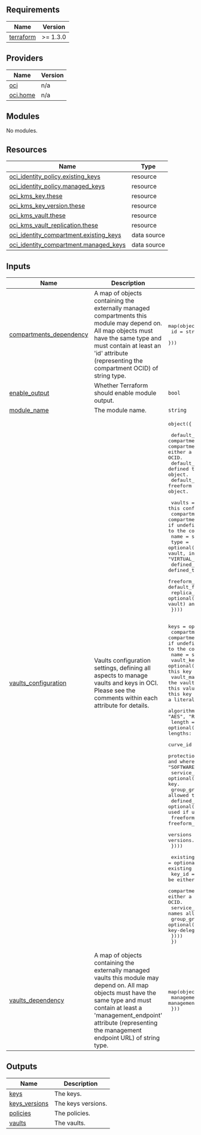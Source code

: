 ## Requirements

| Name | Version |
|------|---------|
| <a name="requirement_terraform"></a> [terraform](#requirement\_terraform) | >= 1.3.0 |

## Providers

| Name | Version |
|------|---------|
| <a name="provider_oci"></a> [oci](#provider\_oci) | n/a |
| <a name="provider_oci.home"></a> [oci.home](#provider\_oci.home) | n/a |

## Modules

No modules.

## Resources

| Name | Type |
|------|------|
| [oci_identity_policy.existing_keys](https://registry.terraform.io/providers/oracle/oci/latest/docs/resources/identity_policy) | resource |
| [oci_identity_policy.managed_keys](https://registry.terraform.io/providers/oracle/oci/latest/docs/resources/identity_policy) | resource |
| [oci_kms_key.these](https://registry.terraform.io/providers/oracle/oci/latest/docs/resources/kms_key) | resource |
| [oci_kms_key_version.these](https://registry.terraform.io/providers/oracle/oci/latest/docs/resources/kms_key_version) | resource |
| [oci_kms_vault.these](https://registry.terraform.io/providers/oracle/oci/latest/docs/resources/kms_vault) | resource |
| [oci_kms_vault_replication.these](https://registry.terraform.io/providers/oracle/oci/latest/docs/resources/kms_vault_replication) | resource |
| [oci_identity_compartment.existing_keys](https://registry.terraform.io/providers/oracle/oci/latest/docs/data-sources/identity_compartment) | data source |
| [oci_identity_compartment.managed_keys](https://registry.terraform.io/providers/oracle/oci/latest/docs/data-sources/identity_compartment) | data source |

## Inputs

| Name | Description | Type | Default | Required |
|------|-------------|------|---------|:--------:|
| <a name="input_compartments_dependency"></a> [compartments\_dependency](#input\_compartments\_dependency) | A map of objects containing the externally managed compartments this module may depend on. All map objects must have the same type and must contain at least an 'id' attribute (representing the compartment OCID) of string type. | <pre>map(object({<br>    id = string # the compartment OCID<br>  }))</pre> | `null` | no |
| <a name="input_enable_output"></a> [enable\_output](#input\_enable\_output) | Whether Terraform should enable module output. | `bool` | `true` | no |
| <a name="input_module_name"></a> [module\_name](#input\_module\_name) | The module name. | `string` | `"vaults"` | no |
| <a name="input_vaults_configuration"></a> [vaults\_configuration](#input\_vaults\_configuration) | Vaults configuration settings, defining all aspects to manage vaults and keys in OCI. Please see the comments within each attribute for details. | <pre>object({<br><br>    default_compartment_id = string, # the default compartment where all resources are defined. It's overriden by the compartment_id attribute within vaults and keys attributes. It can be either a compartment OCID or a reference (a key) to the compartment OCID.<br>    default_defined_tags   = optional(map(string)), # the default defined tags. It's overriden by the defined_tags attribute within each object.<br>    default_freeform_tags  = optional(map(string)), # the default freeform tags. It's overriden by the frreform_tags attribute within each object.<br><br>    vaults = optional(map(object({ # the vaults to manage in this configuration.<br>      compartment_id = optional(string) # the compartment where the vault is created. default_compartment_id is used if undefined. It can be either a compartment OCID or a reference (a key) to the compartment OCID.<br>      name = string # vault name.<br>      type = optional(string) # vault type. Default is "DEFAULT", a regular virtual vault, in shared HSM partition. For an isolated partition, use "VIRTUAL_PRIVATE".<br>      defined_tags = optional(map(string)) # vault defined_tags. default_defined_tags is used if undefined.<br>      freeform_tags = optional(map(string)) # vault freeform_tags. default_freeform_tags is used if undefined.<br>      replica_region = optional(string) # only available if the vault is a VPV (virtual private vault) and you want to replicate it to another region<br>    })))<br><br>    keys = optional(map(object({<br>      compartment_id = optional(string) # the compartment where the key is created. The vault compartment_id is used if undefined. It can be either a compartment OCID or a reference (a key) to the compartment OCID.<br>      name = string # key name.<br>      vault_key = optional(string) # the index name (key) in the vaults attribute where this key belongs to.<br>      vault_management_endpoint = optional(string) # the vault management endpoint where this key belongs to. If provided, this value takes precedence over vault_key. Use this attribute to add this key to a Vault that is managed elsewhere. It can be assigned either a literal endpoint URL or a reference (a key) to an endpoint URL.<br>      algorithm = optional(string) # key encryption algorithm. Valid values: "AES", "RSA", and "ECDSA". Defaults is "AES". <br>      length = optional(number) # key length in bytes. "AES" lengths: 16, 24, 32. "RSA" lengths: 256, 384, 512. ECDSA lengths: 32, 48, 66. Default is 32.<br>      curve_id = optional(string) # curve id for "ECDSA" keys.<br>      protection_mode = optional(string) # indicates how the key is persisted and where crypto operations are performed. Valid values: "HSM" and "SOFTWARE". Default is "HSM". <br>      service_grantees = optional(list(string)) # the OCI service names allowed to use the key.<br>      group_grantees = optional(list(string)) # the IAM group names allowed to use the key-delegate.<br>      defined_tags = optional(map(string)) # key freeform_tags. The vault freeform_tags is used if undefined.<br>      freeform_tags = optional(map(string)) # key freeform_tags. The vault freeform_tags is used if undefined.<br>      versions = optional(list(string)) # a list of strings representing key versions. Use this to rotate keys.<br>    })))<br><br>    existing_keys_grants = optional(map(object({ # Use this attribute to create IAM policies for existing keys if needed<br>      key_id = string # the existing key. It can be either a key OCID or a reference (a key) to the key OCID.<br>      compartment_id = string # the compartment of the existing key. It can be either a compartment OCID or a reference (a key) to the compartment OCID.<br>      service_grantees = optional(list(string)) # the OCI service names allowed to use the key.<br>      group_grantees = optional(list(string)) # the IAM group names allowed to use the key-delegate.<br>    })))<br>  })</pre> | `null` | no |
| <a name="input_vaults_dependency"></a> [vaults\_dependency](#input\_vaults\_dependency) | A map of objects containing the externally managed vaults this module may depend on. All map objects must have the same type and must contain at least a 'management\_endpoint' attribute (representing the management endpoint URL) of string type. | <pre>map(object({<br>    management_endpoint = string # the vault management endpoint URL.<br>  }))</pre> | `null` | no |

## Outputs

| Name | Description |
|------|-------------|
| <a name="output_keys"></a> [keys](#output\_keys) | The keys. |
| <a name="output_keys_versions"></a> [keys\_versions](#output\_keys\_versions) | The keys versions. |
| <a name="output_policies"></a> [policies](#output\_policies) | The policies. |
| <a name="output_vaults"></a> [vaults](#output\_vaults) | The vaults. |
